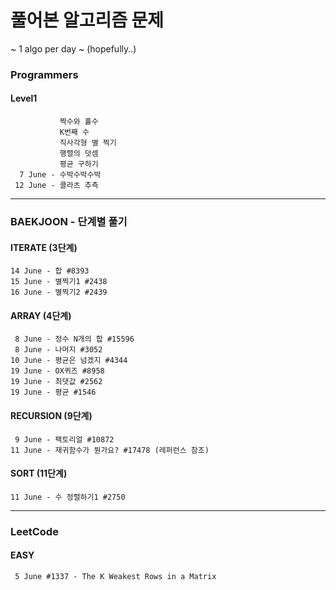 # 풀어본 알고리즘 문제 
~ 1 algo per day ~ (hopefully..)
### Programmers 
#### Level1
               짝수와 홀수
               K번째 수 
               직사각형 별 찍기
               행렬의 덧셈 
               평균 구하기 
      7 June - 수박수박수박 
     12 June - 콜라츠 추측

----

### BAEKJOON - 단계별 풀기

#### ITERATE (3단계)
    14 June - 합 #8393
    15 June - 별찍기1 #2438
    16 June - 별찍기2 #2439

#### ARRAY (4단계)
     8 June - 정수 N개의 합 #15596
     8 June - 나머지 #3052
    10 June - 평균은 넘겠지 #4344
    19 June - OX퀴즈 #8958
    19 June - 최댓값 #2562
    19 June - 평균 #1546
#### RECURSION (9단계)
     9 June - 팩토리얼 #10872
    11 June - 재귀함수가 뭔가요? #17478 (레퍼런스 참조)
#### SORT (11단계)
    11 June - 수 정렬하기1 #2750

----
### LeetCode 
#### EASY
     5 June #1337 - The K Weakest Rows in a Matrix